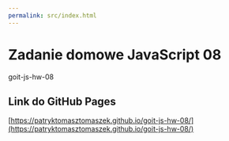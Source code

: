 ```yaml
---
permalink: src/index.html
---
```

# Zadanie domowe JavaScript 08

goit-js-hw-08

## Link do GitHub Pages
[https://patryktomasztomaszek.github.io/goit-js-hw-08/](https://patryktomasztomaszek.github.io/goit-js-hw-08/)
